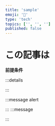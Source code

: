 ```yaml
---
title: 'sample'
emoji: '🕌'
type: 'tech'
topics: ['', '', '']
published: false
---
```


# この記事は

**前提条件**

:::details

:::

:::message alert

:::
:::message

:::
